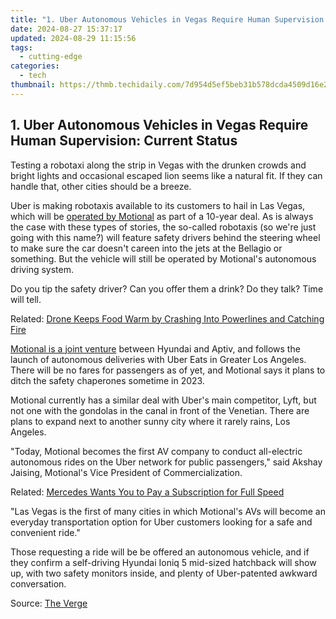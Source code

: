 ```yaml
---
title: "1. Uber Autonomous Vehicles in Vegas Require Human Supervision: Current Status"
date: 2024-08-27 15:37:17
updated: 2024-08-29 11:15:56
tags:
  - cutting-edge
categories:
  - tech
thumbnail: https://thmb.techidaily.com/7d954d5ef5beb31b578dcda4509d16e23f0ef0d1b79a76b01e4834ddb01328ea.jpg
---
```


## 1. Uber Autonomous Vehicles in Vegas Require Human Supervision: Current Status

Testing a robotaxi along the strip in Vegas with the drunken crowds and bright lights and occasional escaped lion seems like a natural fit. If they can handle that, other cities should be a breeze.

 Uber is making robotaxis available to its customers to hail in Las Vegas, which will be [operated by Motional](https://www.theverge.com/2022/12/7/23496383/uber-motional-av-robotaxi-las-vegas-ridehail) as part of a 10-year deal. As is always the case with these types of stories, the so-called robotaxis (so we're just going with this name?) will feature safety drivers behind the steering wheel to make sure the car doesn't careen into the jets at the Bellagio or something. But the vehicle will still be operated by Motional's autonomous driving system.

 Do you tip the safety driver? Can you offer them a drink? Do they talk? Time will tell.

Related: [Drone Keeps Food Warm by Crashing Into Powerlines and Catching Fire](https://facebook-video-share.techidaily.com/updated-2024-approved-elevate-your-video-popularity-essential-seo-techniques-for-success/) 

[Motional is a joint venture](https://motional.com/news/motional-launches-first-robotaxi-service-uber-network) between Hyundai and Aptiv, and follows the launch of autonomous deliveries with Uber Eats in Greater Los Angeles. There will be no fares for passengers as of yet, and Motional says it plans to ditch the safety chaperones sometime in 2023.

 Motional currently has a similar deal with Uber's main competitor, Lyft, but not one with the gondolas in the canal in front of the Venetian. There are plans to expand next to another sunny city where it rarely rains, Los Angeles.

 "Today, Motional becomes the first AV company to conduct all-electric autonomous rides on the Uber network for public passengers," said Akshay Jaising, Motional's Vice President of Commercialization.

Related: [Mercedes Wants You to Pay a Subscription for Full Speed](https://windows11.techidaily.com/maximizing-windows-11-taskbar-functionality/) 

 "Las Vegas is the first of many cities in which Motional's AVs will become an everyday transportation option for Uber customers looking for a safe and convenient ride."

 Those requesting a ride will be be offered an autonomous vehicle, and if they confirm a self-driving Hyundai Ioniq 5 mid-sized hatchback will show up, with two safety monitors inside, and plenty of Uber-patented awkward conversation.

 Source: [The Verge](https://www.theverge.com/2022/12/7/23496383/uber-motional-av-robotaxi-las-vegas-ridehail)

<ins class="adsbygoogle"
     style="display:block"
     data-ad-format="autorelaxed"
     data-ad-client="ca-pub-7571918770474297"
     data-ad-slot="1223367746"></ins>



<ins class="adsbygoogle"
     style="display:block"
     data-ad-client="ca-pub-7571918770474297"
     data-ad-slot="8358498916"
     data-ad-format="auto"
     data-full-width-responsive="true"></ins>

